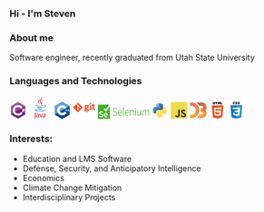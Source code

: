 ### Hi - I'm Steven

### About me
Software engineer, recently graduated from Utah State University

### Languages and Technologies
<p>
    <img src="https://raw.githubusercontent.com/devicons/devicon/master/icons/csharp/csharp-original.svg" alt="csharp" width="30" height="30" />
    <img src="https://raw.githubusercontent.com/devicons/devicon/master/icons/java/java-original-wordmark.svg" alt="java" width="40" height="40" />
    <img src="https://raw.githubusercontent.com/devicons/devicon/master/icons/cplusplus/cplusplus-original.svg" alt="cpp" width="30"/> 
    <img src="https://raw.githubusercontent.com/devicons/devicon/master/icons/git/git-plain-wordmark.svg" alt="git" width="40" height="40" />
    <img src="https://raw.githubusercontent.com/stevescott32/stevescott32/master/images/selenium_logo.png" alt="selenium" width="90" height="25" />
    <img src="https://raw.githubusercontent.com/devicons/devicon/master/icons/python/python-original.svg" alt="python" width="30" height="30" />
    <img src="https://raw.githubusercontent.com/devicons/devicon/master/icons/javascript/javascript-original.svg" alt="javascript" width="30" height="30" />
    <img src="https://raw.githubusercontent.com/devicons/devicon/master/icons/d3js/d3js-original.svg" alt="d3" width="30" height="30" />
    <img src="https://raw.githubusercontent.com/devicons/devicon/master/icons/html5/html5-original-wordmark.svg" alt="html5" width="30" height="30" />
    <img src="https://raw.githubusercontent.com/devicons/devicon/master/icons/css3/css3-original-wordmark.svg" alt="css3" width="30" height="30" />
</p>

### Interests:
* Education and LMS Software
* Defense, Security, and Anticipatory Intelligence
* Economics
* Climate Change Mitigation
* Interdisciplinary Projects
